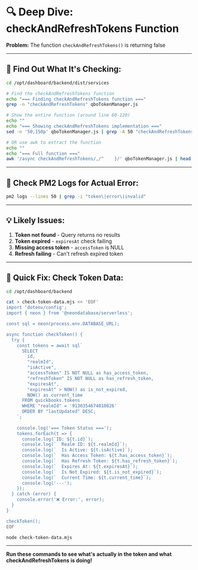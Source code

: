 # 🔍 Deep Dive: checkAndRefreshTokens Function

**Problem:** The function `checkAndRefreshTokens()` is returning false

---

## 🚀 **Find Out What It's Checking:**

```bash
cd /opt/dashboard/backend/dist/services

# Find the checkAndRefreshTokens function
echo "=== Finding checkAndRefreshTokens function ==="
grep -n "checkAndRefreshTokens" qboTokenManager.js

# Show the entire function (around line 60-120)
echo ""
echo "=== Showing checkAndRefreshTokens implementation ==="
sed -n '50,150p' qboTokenManager.js | grep -A 50 "checkAndRefreshTokens"

# OR use awk to extract the function
echo ""
echo "=== Full function ==="
awk '/async checkAndRefreshTokens/,/^    }/' qboTokenManager.js | head -60
```

---

## 🎯 **Check PM2 Logs for Actual Error:**

```bash
pm2 logs --lines 50 | grep -i "token\|error\|invalid"
```

---

## 💡 **Likely Issues:**

1. **Token not found** - Query returns no results
2. **Token expired** - `expiresAt` check failing
3. **Missing access token** - `accessToken` is NULL
4. **Refresh failing** - Can't refresh expired token

---

## 🔧 **Quick Fix: Check Token Data:**

```bash
cd /opt/dashboard/backend

cat > check-token-data.mjs << 'EOF'
import 'dotenv/config';
import { neon } from '@neondatabase/serverless';

const sql = neon(process.env.DATABASE_URL);

async function checkToken() {
  try {
    const tokens = await sql`
      SELECT 
        id, 
        "realmId", 
        "isActive",
        "accessToken" IS NOT NULL as has_access_token,
        "refreshToken" IS NOT NULL as has_refresh_token,
        "expiresAt",
        "expiresAt" > NOW() as is_not_expired,
        NOW() as current_time
      FROM quickbooks.tokens 
      WHERE "realmId" = '9130354674010826'
      ORDER BY "lastUpdated" DESC;
    `;
    
    console.log('=== Token Status ===');
    tokens.forEach(t => {
      console.log(`ID: ${t.id}`);
      console.log(`  Realm ID: ${t.realmId}`);
      console.log(`  Is Active: ${t.isActive}`);
      console.log(`  Has Access Token: ${t.has_access_token}`);
      console.log(`  Has Refresh Token: ${t.has_refresh_token}`);
      console.log(`  Expires At: ${t.expiresAt}`);
      console.log(`  Is Not Expired: ${t.is_not_expired}`);
      console.log(`  Current Time: ${t.current_time}`);
      console.log('---');
    });
  } catch (error) {
    console.error('❌ Error:', error);
  }
}

checkToken();
EOF

node check-token-data.mjs
```

---

**Run these commands to see what's actually in the token and what checkAndRefreshTokens is doing!**

